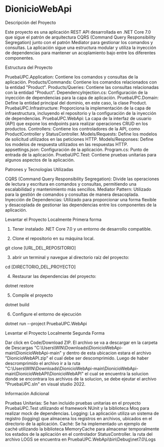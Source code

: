 # DionicioWebApi
Descripción del Proyecto

Este proyecto es una aplicación REST API desarrollada en .NET Core 7.0 que sigue el patrón de arquitectura CQRS (Command Query Responsibility Segregation) junto con el patrón Mediator para gestionar los comandos y consultas. 
La aplicación sigue una estructura modular y utiliza la inyección de dependencias para mantener un acoplamiento bajo entre los diferentes componentes.

Estructura del Proyecto

PruebaUPC.Application: Contiene los comandos y consultas de la aplicación.
Products/Commands: Contiene los comandos relacionados con la entidad "Product".
Products/Queries: Contiene las consultas relacionadas con la entidad "Product".
DependencyInjection.cs: Configuración de la inyección de dependencias para la capa de aplicación.
PruebaUPC.Domain: Define la entidad principal del dominio, en este caso, la clase Product.
PruebaUPC.Infrastructure: Proporciona la implementación de la capa de infraestructura, incluyendo el repositorio y la configuración de la inyección de dependencias.
PruebaUPC.WebApi: La capa de la interfaz de usuario (API) que expone los endpoints para realizar operaciones CRUD en los productos.
Controllers: Contiene los controladores de la API, como ProductController y StatusController.
Models/Requests: Define los modelos de solicitud utilizados en las peticiones HTTP.
Models/Responses: Define los modelos de respuesta utilizados en las respuestas HTTP.
appsettings.json: Configuración de la aplicación.
Program.cs: Punto de entrada de la aplicación.
PruebaUPC.Test: Contiene pruebas unitarias para algunos aspectos de la aplicación.

Patrones y Tecnologías Utilizadas

CQRS (Command Query Responsibility Segregation): Divide las operaciones de lectura y escritura en comandos y consultas, permitiendo una escalabilidad y mantenimiento más sencillos.
Mediator Pattern: Utilizado para la gestión de comandos y consultas de manera desacoplada.
Inyección de Dependencias: Utilizado para proporcionar una forma flexible y desacoplada de gestionar las dependencias entre los componentes de la aplicación.


Levantar el Proyecto Localmente Primera forma

1. Tener instalado .NET Core 7.0 y un entorno de desarrollo compatible.

2. Clone el repositorio en su máquina local.

git clone [URL_DEL_REPOSITORIO]

3. abrir un terminal y navegue al directorio raíz del proyecto: 

cd [DIRECTORIO_DEL_PROYECTO]

4. Restaurar las dependencias del proyecto: 

dotnet restore

5. Compile el proyecto

dotnet build

6. Configure el entorno de ejecución

dotnet run --project PruebaUPC.WebApi

Levantar el Proyecto Localmente Segunda Forma

Dar click en Code/Download ZIP.
El archivo se va a descargar en la carpeta de Descargas "C:\Users\WIN\Downloads\DionicioWebApi-main\DionicioWebApi-main" y dentro de esta ubicacion estara el archivo "DionicioWebAPI.zip" el cual debe ser descomprimido.
Luego de haber descromprimido el archivo ir a la ruta "C:\Users\WIN\Downloads\DionicioWebApi-main\DionicioWebApi-main\DionicioWebAPI\DionicioWebAPI" el cual se encuentra la solucion donde se encontrara los archivos
de la solucion, se debe ejeutar el archivo "PruebaUPC.sln" en visual studio 2022.


Información Adicional

Pruebas Unitarias: Se han incluido pruebas unitarias en el proyecto PruebaUPC.Test utilizando el framework NUnit y la biblioteca Moq para realizar mock de dependencias.
Logging: La aplicación utiliza un sistema de registro (logging) que almacena los registros en archivos, ubicados en el directorio de la aplicación.
Caché: Se ha implementado un ejemplo de caché utilizando la biblioteca MemoryCache para almacenar temporalmente los estados de la aplicación en el controlador StatusController.
la ruta del archivo LOGS se encuentra en PruebaUPC.WebApi\bin\Debug\net7.0\Logs

